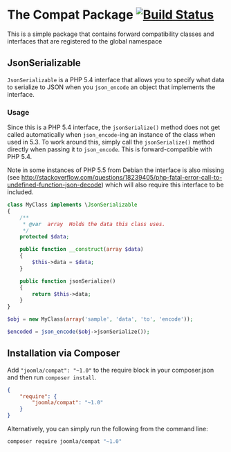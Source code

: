 # The Compat Package [![Build Status](https://travis-ci.org/joomla-framework/compat.svg?branch=master)](https://travis-ci.org/joomla-framework/compat)

This is a simple package that contains forward compatibility classes and interfaces that are registered to the global namespace

## JsonSerializable

`JsonSerializable` is a PHP 5.4 interface that allows you to specify what data to serialize to JSON when you `json_encode` an object that implements the interface.

### Usage

Since this is a PHP 5.4 interface, the `jsonSerialize()` method does not get called automatically when `json_encode`-ing an instance of the class when used in 5.3. To work around this, simply call the `jsonSerialize()` method directly when passing it to `json_encode`. This is forward-compatible with PHP 5.4.

Note in some instances of PHP 5.5 from Debian the interface is also missing (see http://stackoverflow.com/questions/18239405/php-fatal-error-call-to-undefined-function-json-decode) which will also require this interface to be included.

```php
class MyClass implements \JsonSerializable
{
	/**
	 * @var  array  Holds the data this class uses.
	 */
	protected $data;

	public function __construct(array $data)
	{
		$this->data = $data;
	}

	public function jsonSerialize()
	{
		return $this->data;
	}
}

$obj = new MyClass(array('sample', 'data', 'to', 'encode'));

$encoded = json_encode($obj->jsonSerialize());
```

## Installation via Composer

Add `"joomla/compat": "~1.0"` to the require block in your composer.json and then run `composer install`.

```json
{
	"require": {
		"joomla/compat": "~1.0"
	}
}
```

Alternatively, you can simply run the following from the command line:

```sh
composer require joomla/compat "~1.0"
```

